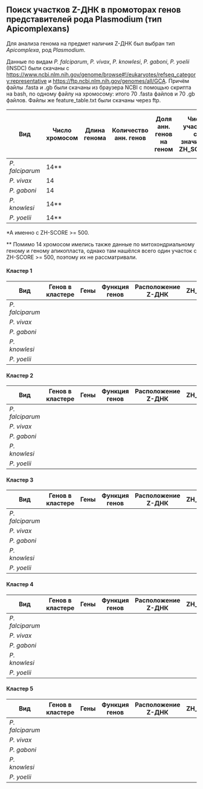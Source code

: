 ## Поиск участков Z-ДНК в промоторах генов представителей рода Plasmodium (тип Apicomplexans)
Для анализа генома на предмет наличия Z-ДНК был выбран тип *Apicomplexa*, род *Plasmodium*.

Данные по видам *P. falciparum*, *P. vivax*, *P. knowlesi*, *P. gaboni*, *P. yoelii* (INSDC) были скачаны с https://www.ncbi.nlm.nih.gov/genome/browse#!/eukaryotes/refseq_category:representative и https://ftp.ncbi.nlm.nih.gov/genomes/all/GCA. Причём файлы .fasta и .gb были скачаны из браузера NCBI с помощью скрипта на bash, по одному файлу на хромосому: итого 70 .fasta файлов и 70 .gb файлов. Файлы же feature_table.txt были скачаны через ftp.

|Вид|Число хромосом|Длина генома|Количество анн. генов|Доля анн. генов на геном|Число участков со значимым ZH_SCORE*|Длина участков со значимым ZH-SCORE*|
|-|-|-|-|-|-|-|
|*P. falciparum*|14**||||||
|*P. vivax*|14||||||
|*P. gaboni*|14||||||
|*P. knowlesi*|14**||||||
|*P. yoelii*|14**||||||

*А именно с ZH-SCORE >= 500.

** Помимо 14 хромосом имелись также данные по митохондриальному геному и геному апикопласта, однако там нашёлся всего один участок с ZH-SCORE >= 500, поэтому их не рассматривали.

#### Кластер 1
|Вид|Генов в кластере|Гены|Функция генов|Расположение Z-ДНК|ZH_SCORE|
|-|-|-|-|-|-|
|*P. falciparum*||||||
|*P. vivax*||||||
|*P. gaboni*||||||
|*P. knowlesi*||||||
|*P. yoelii*||||||


#### Кластер 2
|Вид|Генов в кластере|Гены|Функция генов|Расположение Z-ДНК|ZH_SCORE|
|-|-|-|-|-|-|
|*P. falciparum*||||||
|*P. vivax*||||||
|*P. gaboni*||||||
|*P. knowlesi*||||||
|*P. yoelii*||||||


#### Кластер 3
|Вид|Генов в кластере|Гены|Функция генов|Расположение Z-ДНК|ZH_SCORE|
|-|-|-|-|-|-|
|*P. falciparum*||||||
|*P. vivax*||||||
|*P. gaboni*||||||
|*P. knowlesi*||||||
|*P. yoelii*||||||


#### Кластер 4
|Вид|Генов в кластере|Гены|Функция генов|Расположение Z-ДНК|ZH_SCORE|
|-|-|-|-|-|-|
|*P. falciparum*||||||
|*P. vivax*||||||
|*P. gaboni*||||||
|*P. knowlesi*||||||
|*P. yoelii*||||||

#### Кластер 5
|Вид|Генов в кластере|Гены|Функция генов|Расположение Z-ДНК|ZH_SCORE|
|-|-|-|-|-|-|
|*P. falciparum*||||||
|*P. vivax*||||||
|*P. gaboni*||||||
|*P. knowlesi*||||||
|*P. yoelii*||||||
